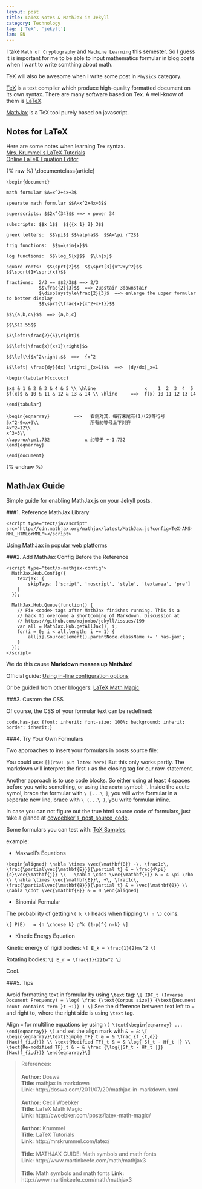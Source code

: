 ```yaml
---
layout: post
title: LaTeX Notes & MathJax in Jekyll
category: Technology
tag: ['TeX', 'jekyll']
lan: EN
---
```


I take `Math of Cryptography` and `Machine Learning` this semester. So I guess it is important for me to be able to input mathematics formular in blog posts when I want to write somthing about math. 

<!--preview-->

TeX will also be awesome when I write some post in `Physics` category.

[TeX](http://en.wikipedia.org/wiki/TeX) is a text complier which produce high-quality formatted document on its own syntax.
There are many software based on Tex. A well-know of them is [LaTeX](http://latex-project.org/intro.html). 

[MathJax](http://www.mathjax.org/) is a TeX tool purely based on javascript.


## Notes for LaTeX

Here are some notes when learning Tex syntax.<br/>
[Mrs. Krummel's LaTeX Tutorials](http://mrskrummel.com/latex/ "GIFTED &TALENTED MATHEMATICS")<br/>
[Online LaTeX Equation Editor](http://www.codecogs.com/latex/eqneditor.php)

{% raw %}
    \documentclass{article}

    \begin{document}

    math formular $A=x^2+4x+3$ 

    spearate math formular $$A=x^2+4x+3$$

    superscripts: $$2x^{34}$$ ==> x power 34

    subscripts: $$x_1$$  $${{x_1}_2}_3$$

    greek letters:  $$\pi$$ $$\alpha$$  $$A=\pi r^2$$

    trig functions:  $$y=\sin{x}$$  

    log functions:  $$\log_5{x}$$  $\ln{x}$

    square roots:  $$\sprt{2}$$  $$\sprt[3]{x^2+y^2}$$ $$\sport{1+\sprt{x}}$$

    fractions:  2/3 == $$2/3$$ ==> 2/3   
                $$\frac{2}{3}$$  ==> 2upstair 3downstair
                $\displaystyle\frac{2}{3}$  ==> enlarge the upper formular to better display
                $$\sprt{\frac{x}{x^2+x+1}}$$

    $$\{a,b,c\}$$  ==> {a,b,c}

    $$\$12.55$$

    $3\left(\frac{2}{5}\right)$

    $$\left|\frac{x}{x+1}\right|$$

    $$\left\{$x^2\right.$$  ==>  {x^2

    $$\left| \frac{dy}{dx} \right|_{x=1}$$  ==>  |dy/dx|_x=1

    \begin{tabular}{cccccc}

    $x$ & 1 & 2 & 3 & 4 & 5 \\ \hline                  x    1  2  3  4  5 
    $f(x)$ & 10 & 11 & 12 & 13 & 14 \\ \hline     ==>  f(x) 10 11 12 13 14

    \end{tabular}

    \begin{eqnarray}         ==>   右侧对其，每行末尾有(1)(2)等行号
    5x^2-9=x+3\\                   所有的等号上下对齐
    4x^2=12\\
    x^3=3\\
    x\approx\pm1.732             x 约等于 +-1.732
    \end{eqnarray}

    \end{document}
{% endraw %}


## MathJax Guide

Simple guide for enabling MathJax.js on your Jekyll posts.

###1. Reference MathJax Library

    <script type="text/javascript" src="http://cdn.mathjax.org/mathjax/latest/MathJax.js?config=TeX-AMS-MML_HTMLorMML"></script>

[Using MathJax in popular web platforms](http://docs.mathjax.org/en/latest/platforms/index.html#using-mathjax-in-a-theme-file)

###2. Add MathJax Config Before the Reference

    <script type="text/x-mathjax-config">
      MathJax.Hub.Config({
        tex2jax: {
            skipTags: ['script', 'noscript', 'style', 'textarea', 'pre']
        }
      });

      MathJax.Hub.Queue(function() {
        // Fix <code> tags after MathJax finishes running. This is a
        // hack to overcome a shortcoming of Markdown. Discussion at
        // https://github.com/mojombo/jekyll/issues/199
        var all = MathJax.Hub.getAllJax(), i;
        for(i = 0; i < all.length; i += 1) {
            all[i].SourceElement().parentNode.className += ' has-jax';
        }
      });
    </script>

We do this cause <strong>Markdown messes up MathJax!</strong>

Official guide: [Using in-line configuration options](http://docs.mathjax.org/en/v1.1-latest/configuration.html#config-files)

Or be guided from other bloggers: [LaTeX Math Magic][]

###3. Custom the CSS

Of course, the CSS of your formular text can be redefined:

    code.has-jax {font: inherit; font-size: 100%; background: inherit; border: inherit;}

###4. Try Your Own Formulars

Two approaches to insert your formulars in posts source file:

You could use: `[](raw: put latex here)` But this only works partly.
The markdown will interpret the first `)` as the closing tag for our raw-statement.

Another approach is to use code blocks. So either using at least 4 spaces before you write something, or using the `acute` symbol: \`. Inside the acute symol, brace the formular with `\ [...\ ]`, you will write formular in a seperate new line, brace with `\ (...\ )`, you write formular inline.

In case you can not figure out the true html source code of formulars, just take a glance at [cowoebker's_post_source_code](https://github.com/cwoebker/.com/blob/master/_posts/2011-10-27-latex-math-magic.markdown).

Some formulars you can test with: [TeX Samples](http://www.mathjax.org/demos/tex-samples/)

example:

- Maxwell’s Equations

`\begin{aligned}
\nabla \times \vec{\mathbf{B}} -\, \frac1c\, \frac{\partial\vec{\mathbf{E}}}{\partial t} & = \frac{4\pi}{c}\vec{\mathbf{j}} \\   \nabla \cdot \vec{\mathbf{E}} & = 4 \pi \rho \\
\nabla \times \vec{\mathbf{E}}\, +\, \frac1c\, \frac{\partial\vec{\mathbf{B}}}{\partial t} & = \vec{\mathbf{0}} \\
\nabla \cdot \vec{\mathbf{B}} & = 0 \end{aligned}`

- Binomial Formular

The probability of getting `\( k \)`  heads when flipping `\( n \)` coins.

`\[
P(E)   = {n \choose k} p^k (1-p)^{ n-k}
\]`

- Kinetic Energy Equation

Kinetic energy of rigid bodies: `\[ E_k = \frac{1}{2}mv^2 \]`

Rotating bodies: `\[ E_r = \frac{1}{2}Iw^2 \]`


Cool.

###5. Tips

Avoid formatting text in formular by using `\text` tag: `\[ IDF_t (Inverse  Document Frequency) = \log⁡( \frac {\text{Corpus size}} {\text{Document count contains term }t +1)} ) \]` See the difference between text left to `=` and right to, where the right side is using `\text` tag.

Align `=` for multiline equations by using `\( \text{\begin{eqnarray} ... \end{eqnarray}} \)` and set the align mark with `& = &`: `\[ \begin{eqnarray}\text{Simple TF}_t & = & \frac {f_{t,d}} {Max(f_{i,d})} \\
\text{Modified TF}_t & = & \log{|Sf_t - Hf_t |} \\
\text{Re-modified TF}_t & = & \frac {\log{|Sf_t - Hf_t |}} {Max(f_{i,d})} \end{eqnarray}\]`


<blockquote>
References: <br/>
<br/>
<b>Author:</b> Doswa <br/>
<b>Title:</b>  mathjax in markdown <br/>
<b>Link:</b>   http://doswa.com/2011/07/20/mathjax-in-markdown.html <br/>
<br/>
<b>Author:</b> Cecil Woebker <br/>
<b>Title:</b>  LaTeX Math Magic<br/>
<b>Link:</b>   http://cwoebker.com/posts/latex-math-magic/<br/>

<br/>
<b>Author:</b> Krummel <br/>
<b>Title:</b>  LaTeX Tutorials<br/>
<b>Link:</b>   http://mrskrummel.com/latex/<br/>

<br/>
<b>Title:</b>  MATHJAX GUIDE: Math symbols and math fonts<br/>
<b>Link:</b>   http://www.martinkeefe.com/math/mathjax3<br/>

<br/>
<b>Title:</b>  Math symbols and math fonts
<b>Link:</b>   http://www.martinkeefe.com/math/mathjax3

</blockquote>

[LaTeX Math Magic]: http://cwoebker.com/posts/latex-math-magic/
